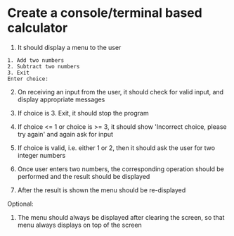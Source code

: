 # Create a console/terminal based calculator

1. It should display a menu to the user

```
1. Add two numbers
2. Subtract two numbers
3. Exit
Enter choice:
```

2. On receiving an input from the user, it should check for valid input, and display appropriate messages

3. If choice is 3. Exit, it should stop the program

4. If choice <= 1 or choice is >= 3, it should show 'Incorrect choice, please try again' and again ask for input

5. If choice is valid, i.e. either 1 or 2, then it should ask the user for two integer numbers

6. Once user enters two numbers, the corresponding operation should be performed and the result should be displayed

7. After the result is shown the menu should be re-displayed

Optional:

1. The menu should always be displayed after clearing the screen, so that menu always displays on top of the screen
